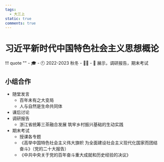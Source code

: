 ```yaml
---
tags:
  - 大三上
static: true
comments: true
---
```


# 习近平新时代中国特色社会主义思想概论

!!! quote ""
    - 🎓 
    - 🕙 2022-2023 秋冬
    - 🧑‍🏫 
    - 📝 展示，调研报告，期末考试

## 小组合作

- 随堂发言
    - 百年未有之大变局
    - 人与自然是生命共同体
- 课后讨论
- 调研报告
    - 浙江省统筹三茶融合发展 筑牢乡村振兴基础的生动实践
- 期末考试
    - 授课各专题
    - 《高举中国特色社会主义伟大旗帜 为全面建设社会主义现代化国家而团结奋斗》（党的二十大报告）
    - 《中共中央关于党的百年奋斗重大成就和历史经验的决议》
